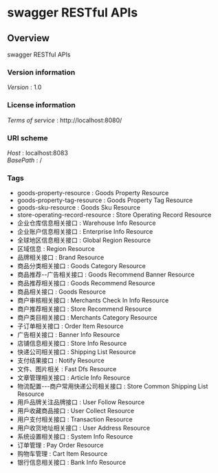 # swagger RESTful APIs


<a name="overview"></a>
## Overview
swagger RESTful APIs


### Version information
*Version* : 1.0


### License information
*Terms of service* : http://localhost:8080/


### URI scheme
*Host* : localhost:8083  
*BasePath* : /


### Tags

* goods-property-resource : Goods Property Resource
* goods-property-tag-resource : Goods Property Tag Resource
* goods-sku-resource : Goods Sku Resource
* store-operating-record-resource : Store Operating Record Resource
* 企业仓库信息相关接口 : Warehouse Info Resource
* 企业账户信息相关接口 : Enterprise Info Resource
* 全球地区信息相关接口 : Global Region Resource
* 区域信息 : Region Resource
* 品牌相关接口 : Brand Resource
* 商品分类相关接口 : Goods Category Resource
* 商品推荐--广告相关接口 : Goods Recommend Banner Resource
* 商品推荐相关接口 : Goods Recommend Resource
* 商品相关接口 : Goods Resource
* 商户审核相关接口 : Merchants Check In Info Resource
* 商户推荐相关接口 : Store Recommend Resource
* 商户类目相关接口 : Merchants Category Resource
* 子订单相关接口 : Order Item Resource
* 广告相关接口 : Banner Info Resource
* 店铺信息相关接口 : Store Info Resource
* 快递公司相关接口 : Shipping List Resource
* 支付结果接口 : Notify Resource
* 文件、图片相关 : Fast Dfs Resource
* 文章管理相关接口 : Article Info Resource
* 物流配置---商户常用快递公司相关接口 : Store Common Shipping List Resource
* 用戶品牌关注品牌接口 : User Follow Resource
* 用戶收藏商品接口 : User Collect Resource
* 用户支付相关接口 : Transaction Resource
* 用户收货地址相关接口 : User Address Resource
* 系统设置相关接口 : System Info Resource
* 订单管理 : Pay Order Resource
* 购物车管理 : Cart Item Resource
* 银行信息相关接口 : Bank Info Resource



